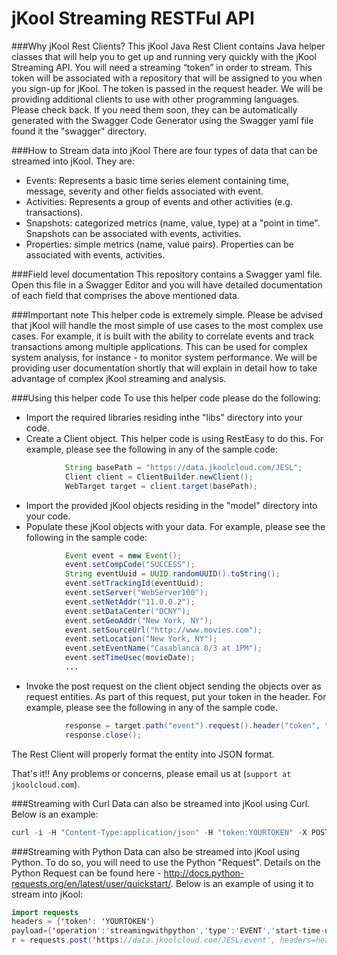 # jKool Streaming RESTFul API

###Why jKool Rest Clients?
This jKool Java Rest Client contains Java helper classes that will help you to get up and running very quickly with the jKool Streaming API. You will need a streaming  “token” in order to stream. This token will be associated with a repository that will be assigned to you when you sign-up for jKool.  The token is passed in the request header. We will be providing additional clients to use with other programming languages. Please check back. If you need them soon, they can be automatically generated with the Swagger Code Generator using the Swagger yaml file found it the "swagger" directory.  

###How to Stream data into jKool
There are four types of data that can be streamed into jKool. They are:
* Events: Represents a basic time series element containing time, message, severity and other fields associated with event.
* Activities: Represents a group of events and other activities (e.g. transactions).
* Snapshots: categorized metrics (name, value, type) at a "point in time". Snapshots can be associated with events, activities.
* Properties: simple metrics (name, value pairs). Properties can be associated with events, activities. 

###Field level documentation
This repository contains a Swagger yaml file. Open this file in a Swagger Editor and you will have detailed documentation of each field that comprises the above mentioned data.

###Important note
This helper code is extremely simple.  Please be advised that jKool will handle the most simple of use cases to the most complex use cases. For example, it is built with the ability to correlate events and track transactions among multiple applications.  This can be used for complex system analysis, for instance - to monitor system performance. We will be providing user documentation shortly that will explain in detail how to take advantage of complex jKool streaming and analysis.

###Using this helper code
To use this helper code please do the following:
* Import the required libraries residing inthe "libs" directory into your code.
* Create a Client object. This helper code is using RestEasy to do this. For example, please see the following in any of the sample code:
```java
			String basePath = "https://data.jkoolcloud.com/JESL";
			Client client = ClientBuilder.newClient();
			WebTarget target = client.target(basePath);
```
* Import the provided jKool objects residing in the "model" directory into your code.
* Populate these jKool objects with your data. For example, please see the following in the sample code:
```java
			Event event = new Event();
			event.setCompCode("SUCCESS");
			String eventUuid = UUID.randomUUID().toString();
			event.setTrackingId(eventUuid);
			event.setServer("WebServer100");
			event.setNetAddr("11.0.0.2");
			event.setDataCenter("DCNY");
			event.setGeoAddr("New York, NY");
			event.setSourceUrl("http://www.movies.com");
			event.setLocation("New York, NY");
			event.setEventName("Casablanca 8/3 at 1PM");
			event.setTimeUsec(movieDate);
			...
```
* Invoke the post request on the client object sending the objects over as request entities. As part of this request, put your token in the header.  For example, please see the following in any of the sample code. 
```java
			response = target.path("event").request().header("token", "yourtoken").post(Entity.entity(serialize(event), "application/json"));
			response.close();	
```

The Rest Client will properly format the entity into JSON format.

That's it!! Any problems or concerns, please email us at (`support at jkoolcloud.com`).


###Streaming with Curl
Data can also be streamed into jKool using Curl. Below is an example:

```java
curl -i -H "Content-Type:application/json" -H "token:YOURTOKEN" -X POST https://data.jkoolcloud.com/JESL/event -d '{"operation":"streamingwithcurl","type":"EVENT","start-time-usec":1457524800000000,"end-time-usec":1457524800000000,"msg-text":"Example Curl Streaming","source-fqn":"APPL=TestingCurl#SERVER=CurlServer100#NETADDR=11.0.0.2#DATACENTER=DC1#GEOADDR=52.52437,13.41053"}'
```

###Streaming with Python
Data can also be streamed into jKool using Python. To do so, you will need to use the Python "Request". Details on the Python Request can be found here - http://docs.python-requests.org/en/latest/user/quickstart/. Below is an example of using it to stream into jKool:

```java
import requests
headers = {'token': 'YOURTOKEN'}
payload={'operation':'streamingwithpython','type':'EVENT','start-time-usec':1457524800000000,'end-time-usec':1457524800000000,'msg-text':'Example Python Streaming','source-fqn':'APPL=TestingCurl#SERVER=CurlServer100#NETADDR=11.0.0.2#DATACENTER=DC1#GEOADDR=52.52437,13.41053'}
r = requests.post('https://data.jkoolcloud.com/JESL/event', headers=headers, json=payload)
```


